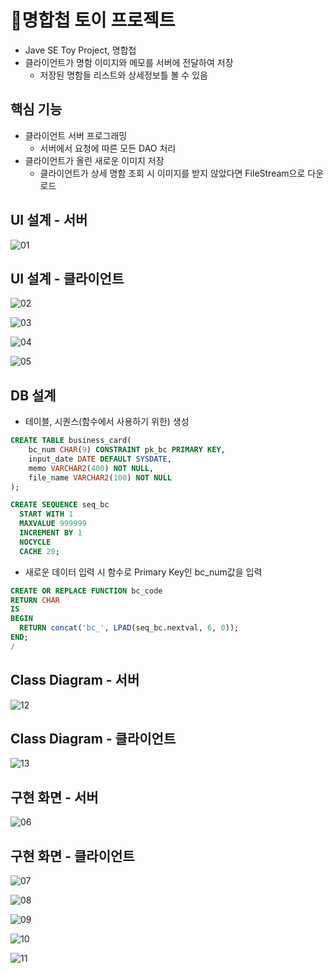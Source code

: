 # 📇명합첩 토이 프로젝트
* Jave SE Toy Project, 명합첩
* 클라이언트가 명함 이미지와 메모를 서버에 전달하여 저장
  * 저장된 명함들 리스트와 상세정보틀 볼 수 있음

## 핵심 기능
* 클라이언트 서버 프로그래밍  
  * 서버에서 요청에 따른 모든 DAO 처리
* 클라이언트가 올린 새로운 이미지 저장
  * 클라이언트가 상세 명함 조회 시 이미지를 받지 않았다면 FileStream으로 다운로드

## UI 설계 - 서버

![01](https://github.com/younggeun0/younggeun0.github.io/blob/master/_posts/img/toyProjects/BCH/01.png?raw=true)


## UI 설계 - 클라이언트

![02](https://github.com/younggeun0/younggeun0.github.io/blob/master/_posts/img/toyProjects/BCH/02.png?raw=true)

![03](https://github.com/younggeun0/younggeun0.github.io/blob/master/_posts/img/toyProjects/BCH/03.png?raw=true)

![04](https://github.com/younggeun0/younggeun0.github.io/blob/master/_posts/img/toyProjects/BCH/01.png?raw=true)

![05](https://github.com/younggeun0/younggeun0.github.io/blob/master/_posts/img/toyProjects/BCH/05.png?raw=true)

## DB 설계

* 테이블, 시퀀스(함수에서 사용하기 위한) 생성
```sql
CREATE TABLE business_card(
    bc_num CHAR(9) CONSTRAINT pk_bc PRIMARY KEY,
    input_date DATE DEFAULT SYSDATE,
    memo VARCHAR2(400) NOT NULL,
    file_name VARCHAR2(100) NOT NULL
);

CREATE SEQUENCE seq_bc
  START WITH 1
  MAXVALUE 999999
  INCREMENT BY 1
  NOCYCLE
  CACHE 20;
```

* 새로운 데이터 입력 시 함수로 Primary Key인 bc_num값을 입력

```sql
CREATE OR REPLACE FUNCTION bc_code
RETURN CHAR
IS
BEGIN
  RETURN concat('bc_', LPAD(seq_bc.nextval, 6, 0));
END;
/
```

## Class Diagram - 서버

![12](https://github.com/younggeun0/younggeun0.github.io/blob/master/_posts/img/toyProjects/BCH/12.png?raw=true)

## Class Diagram - 클라이언트

![13](https://github.com/younggeun0/younggeun0.github.io/blob/master/_posts/img/toyProjects/BCH/13.png?raw=true)


## 구현 화면 - 서버

![06](https://github.com/younggeun0/younggeun0.github.io/blob/master/_posts/img/toyProjects/BCH/06.png?raw=true)

## 구현 화면 - 클라이언트

![07](https://github.com/younggeun0/younggeun0.github.io/blob/master/_posts/img/toyProjects/BCH/07.png?raw=true)

![08](https://github.com/younggeun0/younggeun0.github.io/blob/master/_posts/img/toyProjects/BCH/08.png?raw=true)

![09](https://github.com/younggeun0/younggeun0.github.io/blob/master/_posts/img/toyProjects/BCH/09.png?raw=true)

![10](https://github.com/younggeun0/younggeun0.github.io/blob/master/_posts/img/toyProjects/BCH/10.png?raw=true)

![11](https://github.com/younggeun0/younggeun0.github.io/blob/master/_posts/img/toyProjects/BCH/11.png?raw=true)
